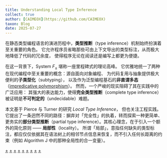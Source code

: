```yaml
---
title: Understanding Local Type Inference
collect: true
author: [CAIMEOX](https://github.com/CAIMEOX)
taxon: Blog
date: 2025-07-27
---
```


在静态类型编程语言的演进历程中，**类型推断**（type inference）机制始终扮演着至关重要的角色。
它允许程序员省略那些可由上下文导出的类型标注，从而极大地降低了代码的冗余度，
使得程序无论在阅读还是编写上都更为便捷。

在这一背景下，System $F_\leq$ 堪称一座里程碑式的理论高峰。
它优雅地统一了两种在现代编程中至关重要的概念：源自面向对象编程、
为代码复用与抽象提供极大便利的**子类型化**（subtyping），
以及作为泛型编程基石的**非直谓多态**（[impredicative polymorphism](https://www.wikiwand.com/en/articles/Parametric_polymorphism#Impredicative_polymorphism)）。
然而，一个严峻的现实阻碍了其在实践中的广泛应用：
其强大的表达能力，使得**完全类型推断**（complete type inference）被证明是**不可判定的**（undecidable）难题。

本文基于 Pierce 与 Turner 的研究 *Local Type Inference*，
但也关注工程实践。
它提出了一条迥然不同的路径：摒弃对「完全性」的执着，转而探索一种更简单、更务实的**部分类型推断**（partial type inference）。其核心理念，在于引入一个额外的简化原则 —— **局部性**（locality）。
所谓「局部」，意指任何缺失的类型标注，都应仅仅依据其在语法树上的相邻节点信息来恢复，而不引入任何长距离的约束（例如 Algorithm J 中的那种全局性的合一变量）。

[+](/blog/lti/how_to_read.md#:embed)
[+](/blog/lti/enough.md#:embed)
[+](/blog/lti/language.md#:embed)
[+](/blog/lti/explicit.md#:embed)
[+](/blog/lti/synthesis.md#:embed)
[+](/blog/lti/cg.md#:embed)
[+](/blog/lti/calc_args.md#:embed)
[+](/blog/lti/bidirectional.md#:embed)
[+](/blog/lti/conclusion.md#:embed)